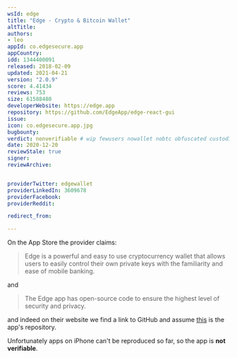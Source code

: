 ```yaml
---
wsId: edge
title: "Edge - Crypto & Bitcoin Wallet"
altTitle: 
authors:
- leo
appId: co.edgesecure.app
appCountry: 
idd: 1344400091
released: 2018-02-09
updated: 2021-04-21
version: "2.0.9"
score: 4.41434
reviews: 753
size: 61588480
developerWebsite: https://edge.app
repository: https://github.com/EdgeApp/edge-react-gui
issue: 
icon: co.edgesecure.app.jpg
bugbounty: 
verdict: nonverifiable # wip fewusers nowallet nobtc obfuscated custodial nosource nonverifiable reproducible bounty defunct
date: 2020-12-20
reviewStale: true
signer: 
reviewArchive:


providerTwitter: edgewallet
providerLinkedIn: 3609678
providerFacebook: 
providerReddit: 

redirect_from:

---
```


On the App Store the provider claims:

> Edge is a powerful and easy to use cryptocurrency wallet that allows users to
  easily control their own private keys with the familiarity and ease of mobile banking. 

and

> The Edge app has open-source code to ensure the highest level of security and
  privacy.

and indeed on their website we find a link to GitHub and assume
[this](https://github.com/EdgeApp/edge-react-gui) is the app's repository.

Unfortunately apps on iPhone can't be reproduced so far, so the app is
**not verifiable**.
